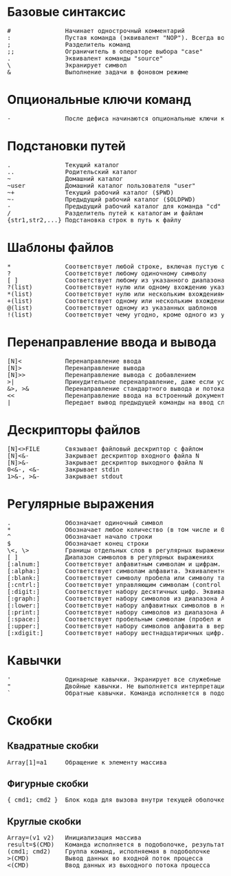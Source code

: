 # Базовые синтаксис
<pre>
#               Начинает однострочный комментарий
:               Пустая команда (эквивалент "NOP"). Всегда возвращает "true"
;               Разделитель команд
;;              Ограничитель в операторе выбора "case"
.               Эквивалент команды "source"
\               Экранирует символ
&               Выполнение задачи в фоновом режиме
</pre>

# Опциональные ключи команд
<pre>
-               После дефиса начинаются опциональные ключи команд
</pre>

# Подстановки путей
<pre>
.               Текущий каталог
..              Родительский каталог
~               Домашний каталог
~user           Домашний каталог пользователя "user"
~+              Текущий рабочий каталог ($PWD)
~-              Предыдущий рабочий каталог ($OLDPWD)
-               Предыдущий рабочий каталог для команда "cd"
/               Разделитель путей к каталогам и файлам
{str1,str2,...} Подстановка строк в путь к файлу
</pre>

# Шаблоны файлов
<pre>
*               Соответствует любой строке, включая пустую строку
?               Соответствует любому одиночному символу
[ ]             Соответствует любому из указанного диапазона символов
?(list)         Соответствует нулю или одному вхождению указанных шаблонов
*(list)         Соответствует нулю или нескольким вхождениям указанных шаблонов
+(list)         Соответствует одному или нескольким вхождениям указанных шаблонов
@(list)         Соответствует одному из указанных шаблонов
!(list)         Соответствует чему угодно, кроме одного из указанных шаблонов
</pre>

# Перенаправление ввода и вывода
<pre>
[N]<            Перенаправление ввода
[N]>            Перенаправление вывода
[N]>>           Перенаправление вывода с добавлением
>|              Принудительное перенаправление, даже если установлена опция "noclobber"
&>, >&          Перенаправление стандартного вывода и потока ошибок
<<              Перенаправление ввода на встроенный документ
|               Передает вывод предыдущей команды на ввод следующей (конвеер)
</pre>

# Дескрипторы файлов
<pre>
[N]<>FILE       Связывает файловый дескриптор с файлом
[N]<&-          Закрывает дескриптор входного файла N
[N]>&-          Закрывает дескриптор выходного файла N
0<&-, <&-       Закрывает stdin
1>&-, >&-       Закрывает stdout
</pre>

# Регулярные выражения
<pre>
.               Обозначает одиночный символ
*               Обозначает любое количество (в том числе и 0) символов
^               Обозначает начало строки
$               Обозначает конец строки
\<, \>          Границы отдельных слов в регулярных выражениях
[ ]             Диапазон символов в регулярных выражениях
[:alnum:]       Соответствует алфавитным символам и цифрам. Эквивалентно выражению [A-Za-z0-9]
[:alpha:]       Соответствует символам алфавита. Эквивалентно выражению [A-Za-z]
[:blank:]       Соответствует символу пробела или символу табуляции
[:cntrl:]       Соответствует управляющим символам (control characters)
[:digit:]       Соответствует набору десятичных цифр. Эквивалентно выражению [0-9]
[:graph:]       Соответствует набору символов из диапазона ASCII 33 - 126
[:lower:]       Соответствует набору алфавитных символов в нижнем регистре. Эквивалентно выражению [a-z]
[:print:]       Соответствует набору символов из диапазона ASCII 32 - 126
[:space:]       Соответствует пробельным символам (пробел и горизонтальная табуляция)
[:upper:]       Соответствует набору символов алфавита в верхнем регистре. Эквивалентно выражению [A-Z]
[:xdigit:]      Соответствует набору шестнадцатиричных цифр. Эквивалентно выражению [0-9A-Fa-f]
</pre>

# Кавычки
<pre>
'               Одинарные кавычки. Экранирует все служебные символы в строке
"               Двойные кавычки. Не выполняется интерпретация большинства служебных символов
`               Обратные кавычки. Команда исполняется в подоболочке, результат записывается в переменную
</pre>

# Скобки

## Квадратные скобки
<pre>
Array[1]=a1     Обращение к элементу массива
</pre>

## Фигурные скобки
<pre>
{ cmd1; cmd2 }  Блок кода для вызова внутри текущей оболочке
</pre>

## Круглые скобки
<pre>
Array=(v1 v2)   Инициализация массива
result=$(CMD)   Команда исполняется в подоболочке, результат записывается в переменную
(cmd1; cmd2)    Группа команд, исполняемая в подоболочке
>(CMD)          Вывод данных во входной поток процесса
<(CMD)          Ввод данных из выходного потока процесса
</pre>
